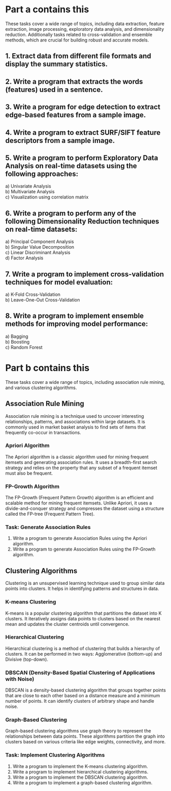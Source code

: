 # Part a contains this

These tasks cover a wide range of topics, including data extraction, feature extraction, image processing, exploratory data analysis, and dimensionality reduction. Additionally tasks related to cross-validation and ensemble methods, which are crucial for building robust and accurate models.

## 1. Extract data from different file formats and display the summary statistics.

## 2. Write a program that extracts the words (features) used in a sentence.

## 3. Write a program for edge detection to extract edge-based features from a sample image.

## 4. Write a program to extract SURF/SIFT feature descriptors from a sample image.

## 5. Write a program to perform Exploratory Data Analysis on real-time datasets using the following approaches:
   a) Univariate Analysis  
   b) Multivariate Analysis  
   c) Visualization using correlation matrix  

## 6. Write a program to perform any of the following Dimensionality Reduction techniques on real-time datasets:
   a) Principal Component Analysis  
   b) Singular Value Decomposition  
   c) Linear Discriminant Analysis  
   d) Factor Analysis  

## 7. Write a program to implement cross-validation techniques for model evaluation:
   a) K-Fold Cross-Validation  
   b) Leave-One-Out Cross-Validation  

## 8. Write a program to implement ensemble methods for improving model performance:
   a) Bagging  
   b) Boosting  
   c) Random Forest  
 
# Part b contains this

These tasks cover a wide range of topics, including  association rule mining, and various clustering algorithms. 

## Association Rule Mining

Association rule mining is a technique used to uncover interesting relationships, patterns, and associations within large datasets. It is commonly used in market basket analysis to find sets of items that frequently co-occur in transactions.

### Apriori Algorithm
The Apriori algorithm is a classic algorithm used for mining frequent itemsets and generating association rules. It uses a breadth-first search strategy and relies on the property that any subset of a frequent itemset must also be frequent.

### FP-Growth Algorithm
The FP-Growth (Frequent Pattern Growth) algorithm is an efficient and scalable method for mining frequent itemsets. Unlike Apriori, it uses a divide-and-conquer strategy and compresses the dataset using a structure called the FP-tree (Frequent Pattern Tree).

### Task: Generate Association Rules
1. Write a program to generate Association Rules using the Apriori algorithm.
2. Write a program to generate Association Rules using the FP-Growth algorithm.

## Clustering Algorithms

Clustering is an unsupervised learning technique used to group similar data points into clusters. It helps in identifying patterns and structures in data.

### K-means Clustering
K-means is a popular clustering algorithm that partitions the dataset into K clusters. It iteratively assigns data points to clusters based on the nearest mean and updates the cluster centroids until convergence.

### Hierarchical Clustering
Hierarchical clustering is a method of clustering that builds a hierarchy of clusters. It can be performed in two ways: Agglomerative (bottom-up) and Divisive (top-down).

### DBSCAN (Density-Based Spatial Clustering of Applications with Noise)
DBSCAN is a density-based clustering algorithm that groups together points that are close to each other based on a distance measure and a minimum number of points. It can identify clusters of arbitrary shape and handle noise.

### Graph-Based Clustering
Graph-based clustering algorithms use graph theory to represent the relationships between data points. These algorithms partition the graph into clusters based on various criteria like edge weights, connectivity, and more.

### Task: Implement Clustering Algorithms
1. Write a program to implement the K-means clustering algorithm.
2. Write a program to implement hierarchical clustering algorithms.
3. Write a program to implement the DBSCAN clustering algorithm.
4. Write a program to implement a graph-based clustering algorithm.


